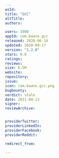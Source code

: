 ```yaml
---
wsId: 
title: "GCC"
altTitle: 
authors:

users: 1000
appId: com.baanx.gcc
released: 2020-06-14
updated: 2020-09-17
version: "1.2.0"
stars: 0.0
ratings: 
reviews: 
size: 6.5M
website: 
repository: 
issue: 
icon: com.baanx.gcc.png
bugbounty: 
verdict: stale
date: 2021-09-13
signer: 
reviewArchive:


providerTwitter: 
providerLinkedIn: 
providerFacebook: 
providerReddit: 

redirect_from:

---
```



